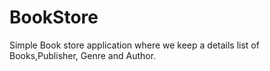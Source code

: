 # BookStore
Simple Book store application where we keep a details list of Books,Publisher, Genre and Author.

